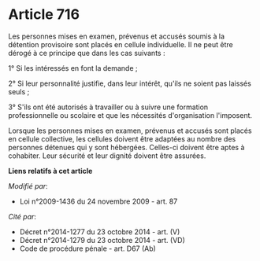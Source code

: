 # Article 716

Les personnes mises en examen, prévenus et accusés soumis à la détention provisoire sont placés en cellule individuelle. Il
ne peut être dérogé à ce principe que dans les cas suivants : 

1° Si les intéressés en font la demande ; 

2° Si leur personnalité justifie, dans leur intérêt, qu'ils ne soient pas laissés seuls ; 

3° S'ils ont été autorisés à travailler ou à suivre une formation professionnelle ou scolaire et que les nécessités
d'organisation l'imposent. 

Lorsque les personnes mises en examen, prévenus et accusés sont placés en cellule collective, les cellules doivent être
adaptées au nombre des personnes détenues qui y sont hébergées. Celles-ci doivent être aptes à cohabiter. Leur sécurité et
leur dignité doivent être assurées.

**Liens relatifs à cet article**

_Modifié par_:

  - Loi n°2009-1436 du 24 novembre 2009 - art. 87

_Cité par_:

  - Décret n°2014-1277 du 23 octobre 2014 - art. (V)
  - Décret n°2014-1279 du 23 octobre 2014 - art. (VD)
  - Code de procédure pénale - art. D67 (Ab)
